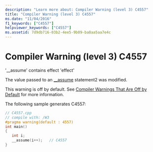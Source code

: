 ```yaml
---
description: "Learn more about: Compiler Warning (level 3) C4557"
title: "Compiler Warning (level 3) C4557"
ms.date: "11/04/2016"
f1_keywords: ["C4557"]
helpviewer_keywords: ["C4557"]
ms.assetid: 7d9db716-03b2-4ee5-9b09-ba8aa5aa7e4c
---
```

# Compiler Warning (level 3) C4557

'__assume' contains effect 'effect'

The value passed to an [__assume](../../intrinsics/assume.md) statement2 was modified.

This warning is off by default. See [Compiler Warnings That Are Off by Default](../../preprocessor/compiler-warnings-that-are-off-by-default.md) for more information.

The following sample generates C4557:

```cpp
// C4557.cpp
// compile with: /W3
#pragma warning(default : 4557)
int main()
{
   int i;
   __assume(i++);   // C4557
}
```

